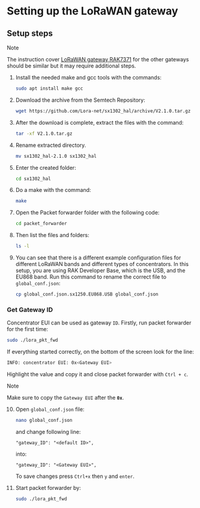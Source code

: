 # Setting up the LoRaWAN gateway
## Setup steps

> [!NOTE]
> The instruction cover [LoRaWAN gateway RAK7371](https://docs.rakwireless.com/Product-Categories/WisGate/RAK7271-7371/Quickstart/#using-a-linux-machine-as-a-host)
for the other gateways should be similar but it may require additional steps.

1. Install the needed make and gcc tools with the commands:
   ```bash
   sudo apt install make gcc
   ```
2. Download the archive from the Semtech Repository:
   ```bash
   wget https://github.com/Lora-net/sx1302_hal/archive/V2.1.0.tar.gz
   ```
3. After the download is complete, extract the files with the command:
   ```bash
   tar -xf V2.1.0.tar.gz
   ```
4. Rename extracted directory.
   ```bash
   mv sx1302_hal-2.1.0 sx1302_hal
   ```
5. Enter the created folder:
   ```bash
   cd sx1302_hal
   ```
6. Do a make with the command:
   ```bash
   make
   ```
7. Open the Packet forwarder folder with the following code:
   ```bash
   cd packet_forwarder
   ```
8. Then list the files and folders:
   ```bash
   ls -l
   ```
9. You can see that there is a different example configuration files for different LoRaWAN bands and different types of concentrators.
In this setup, you are using RAK Developer Base, which is the USB, and the EU868 band. Run this command to rename the correct file to `global_conf.json`:
   ```bash
   cp global_conf.json.sx1250.EU868.USB global_conf.json
   ```

### Get Gateway ID

Concentrator EUI can be used as gateway `ID`. Firstly, run packet forwarder for the first time:
```bash
sudo ./lora_pkt_fwd
```
If everything started correctly, on the bottom of the screen look for the line:
```bash
INFO: concentrator EUI: 0x<Gateway EUI>
```
Highlight the <Gateway EUI> value and copy it and close packet forwarder with `Ctrl + c`.
> [!NOTE]
> Make sure to copy the `Gateway EUI` after the **`0x`**.

10. Open `global_conf.json` file:
    ```bash
    nano global_conf.json
    ```
    and change following line:
    ```
    "gateway_ID": "<default ID>",
    ```
    into:
    ```
    "gateway_ID": "<Gateway EUI>",
    ```
    To save changes press `Ctrl+x` then `y` and `enter`.

11. Start packet forwarder by:
    ```bash
    sudo ./lora_pkt_fwd
    ```
